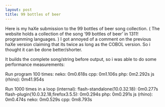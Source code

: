```yaml
---
layout: post
title: 99 bottles of beer
---
```


Here is my haXe submission to the 99 bottles of beer song collection.
( The website holds a collection of the song ‘99 bottles of beer’ in 1311! programming languages. )
I got annoyed of a comment on the previous haXe version claiming that its twice as long as the COBOL version. So i thought it can be done better/shorter.

It builds the complete song/string before output, so i was able to do some performance measurements:

Run program 100 times:
neko: 0m0.618s
cpp: 0m1.106s
php: 0m2.292s
js (rhino): 0m41.954s

Run 1000 times in a loop (internal):
flash-standalone(10.0.32.18): 0m0.277s
flash-plugin(10.0.32.18,firefox3.5.5): 0m0.294s
php: 0m0.291s
js (rhino): 0m0.474s
neko: 0m0.529s
cpp: 0m8.793s

